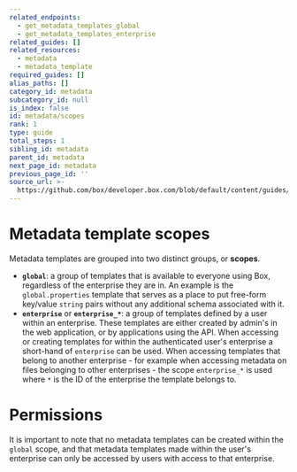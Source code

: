 ```yaml
---
related_endpoints:
  - get_metadata_templates_global
  - get_metadata_templates_enterprise
related_guides: []
related_resources:
  - metadata
  - metadata_template
required_guides: []
alias_paths: []
category_id: metadata
subcategory_id: null
is_index: false
id: metadata/scopes
rank: 1
type: guide
total_steps: 1
sibling_id: metadata
parent_id: metadata
next_page_id: metadata
previous_page_id: ''
source_url: >-
  https://github.com/box/developer.box.com/blob/default/content/guides/metadata/1-scopes.md
---
```

# Metadata template scopes

Metadata templates are grouped into two distinct groups, or **scopes**.

* **`global`**: a group of templates that is available to everyone using Box,
  regardless of the enterprise they are in. An example is the
  `global.properties` template that serves as a place to put free-form key/value
  `string` pairs without any additional schema associated with it.
* **`enterprise`** or **`enterprise_*`**: a group of templates defined by a user
  within an enterprise. These templates are either created by admin's in the web
  application, or by applications using the API. When accessing or creating
  templates for within the authenticated user's enterprise a short-hand of
  `enterprise` can be used. When accessing templates that belong to another
  enterprise - for example when accessing metadata on files belonging to other
  enterprises - the scope `enterprise_*` is used where `*` is the ID of the
  enterprise the template belongs to.

<Message warning>

# Permissions

It is important to note that no metadata templates can be created within the
`global` scope, and that metadata templates made within the user's enterprise
can only be accessed by users with access to that enterprise.

</Message>